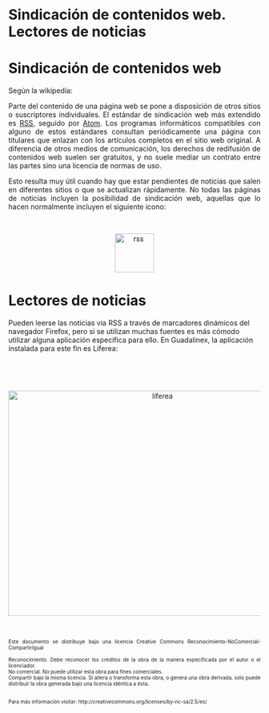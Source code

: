 # Sindicación de contenidos web. Lectores de noticias

<h1><span class="mw-headline">Sindicación de contenidos web</span></h1>
<p style="text-align: justify;">Según la wikipedia:<br /></p><p style="text-align: justify;">Parte del contenido de una página web se pone a disposición de otros sitios o suscriptores individuales. El estándar de sindicación web más extendido es <a title="RSS" href="http://es.wikipedia.org/wiki/RSS">RSS</a>, seguido por <a title="Atom" href="http://es.wikipedia.org/wiki/Atom">Atom</a>.
Los programas informáticos compatibles con alguno de estos estándares
consultan periódicamente una página con titulares que enlazan con los
artículos completos en el sitio web original. A diferencia de otros
medios de comunicación, los derechos de redifusión de contenidos web
suelen ser gratuitos, y no suele mediar un contrato entre las partes
sino una licencia de normas de uso.</p><p style="text-align: justify;">Esto resulta muy útil cuando hay que estar pendientes de noticias que salen en diferentes sitios o que se actualizan rápidamente. No todas las páginas de noticias incluyen la posibilidad de sindicación web, aquellas que lo hacen normalmente incluyen el siguiente icono:</p><br /><p style="text-align: center;"><img vspace="0" hspace="0" border="0" src="img/128px-Feed-icon.svg.png" alt="rss" title="rss" style="width: 78px; height: 78px;" /></p><h1>Lectores de noticias</h1><p>Pueden leerse las noticias via RSS a través de marcadores dinámicos del navegador Firefox, pero si se utilizan muchas fuentes es más cómodo utilizar alguna aplicación específica para ello. En Guadalinex, la aplicación instalada para este fin es Liferea:</p><br /><p style="text-align: center;"><br /></p><p style="text-align: center;"><img width="600" vspace="0" hspace="0" height="450" border="0" src="img/liferea.png" alt="liferea" title="liferea" /><br /></p><p style="text-align: justify;"><br /></p><p style="text-align: justify;"><font size="1">Este documento se distribuye bajo una licencia Creative Commons Reconocimiento-NoComercial-CompartirIgual<br />
<br />Reconocimiento. Debe reconocer los créditos de la obra de la manera especificada por el autor o el licenciador.<br />No comercial. No puede utilizar esta obra para fines comerciales.<br />Compartir bajo la misma licencia. Si altera o transforma esta obra, o
genera una obra derivada, sólo puede distribuir la obra generada bajo
una licencia idéntica a ésta.<br />
<br />
<br />
Para más información visitar: http://creativecommons.org/licenses/by-nc-sa/2.5/es/</font>

</p>

<p style="margin-bottom: 0cm;"><br />

</p>

<p style="text-align: justify;">
</p>

<a name="M.C3.A1s_Informaci.C3.B3n"></a><p style="text-align: center;"><br /></p>
